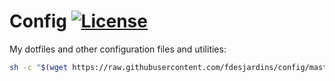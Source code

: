 # Config [![License][license-image]][license-url]


My dotfiles and other configuration files and utilities:

```bash
sh -c "$(wget https://raw.githubusercontent.com/fdesjardins/config/master/install.sh -O -)"
```

[license-url]: https://github.com/fdesjardins/config/blob/master/license
[license-image]: https://img.shields.io/badge/license-MIT-blue.svg?style=flat-square
